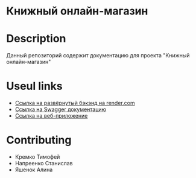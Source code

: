 # Книжный онлайн-магазин

# Description
Данный репозиторий содержит документацию для проекта "Книжный онлайн-магазин"

# Useul links
- [Ссылка на развёрнутый бэкэнд на render.com](https://project11a-backend-the-seal-division.onrender.com/api/info)
- [Ссылка на Swagger документацию](https://fpmi-hci-2025.github.io/project11a-backend-the-seal-division/)
- [Ссылка на веб-приложение](https://fpmi-hci-2025.github.io/project11a-web-the-seal-division/)

# Contributing
- Кремко Тимофей
- Напреенко Станислав
- Яшенок Алина
